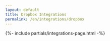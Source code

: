 ```yaml
---
layout: default
title: Dropbox Integrations
permalink: /en/integrations/dropbox
---
```



{%- include partials/integrations-page.html -%}

